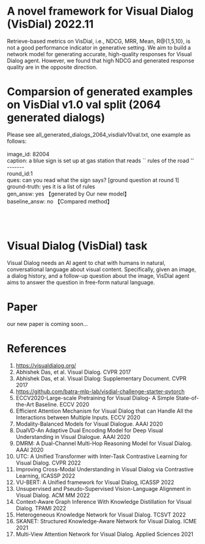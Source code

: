 # A novel framework for Visual Dialog (VisDial) 2022.11

Retrieve-based metrics on VisDial, i.e., NDCG, MRR, Mean, R@{1,5,10}, is not a good performance indicator in generative setting. We aim to build a network model for generating accurate, high-quality responses for Visual Dialog agent. However, we found that high NDCG and generated response quality are in the opposite direction.

# Comparsion of generated examples on VisDial v1.0 val split (2064 generated dialogs)

Please see all_generated_dialogs_2064_visdialv10val.txt, one example as follows: <br>
<br>
image_id: 82004 <br>
caption: a blue sign is set up at gas station that reads `` rules of the road ''<br>
-------<br>
round_id:1 <br>
		ques: can you read what the sign says? [ground question at round 1]<br>
		ground-truth: yes it is a list of rules<br>
		gen_answ: yes 【generated by Our new model】<br>
		baseline_answ: no 【Compared method】<br>
<br>
<br>
<br>

# Visual Dialog (VisDial) task
Visual Dialog needs an AI agent to chat with humans in natural, conversational language about visual content. Specifically, given an image, a dialog history, and a follow-up question about the image, VisDial agent aims to answer the question in free-form natural language.

# Paper
our new paper is coming soon...

# References
1. https://visualdialog.org/<br>
1. Abhishek Das, et al. Visual Dialog. CVPR 2017<br>
2. Abhishek Das, et al. Visual Dialog: Supplementary Document. CVPR 2017<br>
3. https://github.com/batra-mlp-lab/visdial-challenge-starter-pytorch<br>
4. ECCV2020-Large-scale Pretraining for Visual Dialog- A Simple State-of-the-Art Baseline. ECCV 2020<br>
5. Efficient Attention Mechanism for Visual Dialog that can Handle All the Interactions between Multiple Inputs. ECCV 2020<br>
6. Modality-Balanced Models for Visual Dialogue. AAAI 2020<br>
7. DualVD-An Adaptive Dual Encoding Model for Deep Visual Understanding in Visual Dialogue. AAAI 2020<br>
8. DMRM: A Dual-Channel Multi-Hop Reasoning Model for Visual Dialog. AAAI 2020<br>
9. UTC: A Unified Transformer with Inter-Task Contrastive Learning for Visual Dialog. CVPR 2022<br>
10. Improving Cross-Modal Understanding in Visual Dialog via Contrastive Learning, ICASSP 2022<br>
11. VU-BERT: A Unified framework for Visual Dialog, ICASSP 2022<br>
12. Unsupervised and Pseudo-Supervised Vision-Language Alignment in Visual Dialog. ACM MM 2022<br>
13. Context-Aware Graph Inference With Knowledge Distillation for Visual Dialog. TPAMI 2022<br>
14. Heterogeneous Knowledge Network for Visual Dialog. TCSVT 2022<br>
15. SKANET: Structured Knowledge-Aware Network for Visual Dialog. ICME 2021<br>
16. Multi-View Attention Network for Visual Dialog. Applied Sciences 2021<br>
